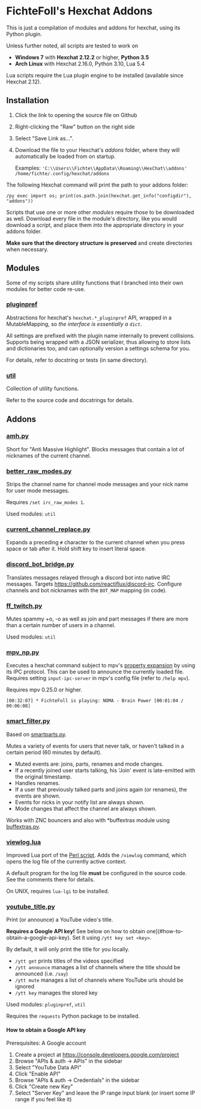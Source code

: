FichteFoll's Hexchat Addons
===========================

This is just a compilation of modules and addons for hexchat,
using its Python plugin.

Unless further noted,
all scripts are tested
to work on

- **Windows 7**
  with **Hexchat 2.12.2** or higher,
  **Python 3.5**
- **Arch Linux**
  with Hexchat 2.16.0,
  Python 3.10,
  Lua 5.4

Lua scripts require the Lua plugin engine to be installed
(available since Hexchat 2.12).


## Installation

1. Click the link to opening the source file on Github
2. Right-clicking the "Raw" button on the right side
3. Select "Save Link as...".
4. Download the file to your Hexchat's *addons* folder,
   where they will automatically be loaded from on startup.

   Examples:
   `'C:\\Users\\Fichte\\AppData\\Roaming\\HexChat\\addons'`
   `/home/fichte/.config/hexchat/addons`

The following Hexchat command
will print the path to your addons folder:

```
/py exec import os; print(os.path.join(hexchat.get_info("configdir"), "addons"))
```

Scripts that use one or more other *modules*
require those to be downloaded as well.
Download every file in the module's directory,
like you would download a script,
and place them into the appropriate directory
in your addons folder.

**Make sure that the directory structure is preserved**
and create directories when necessary.


## Modules

Some of my scripts share utility functions
that I branched into their own modules
for better code re-use.

### [pluginpref](./pluginpref/__init__.py)

Abstractions for hexchat's `hexchat.*_pluginpref` API,
wrapped in a MutableMapping,
so *the interface is essentially a `dict`*.

All settings are prefixed with the plugin name internally
to prevent collisions.
Supports being wrapped with a JSON serializer,
thus allowing to store lists and dictionaries too,
and can optionally version a settings schema for you.

For details, refer to docstring or tests (in same directory).

### [util](./util/__init__.py)

Collection of utility functions.

Refer to the source code and docstrings for details.


## Addons

### [amh.py](./amh.py)

Short for "Anti Massive Highlight".
Blocks messages that contain a lot of nicknames
of the current channel.


### [better_raw_modes.py](./better_raw_modes.py)

Strips the channel name for channel mode messages
and your nick name for user mode messages.

Requires `/set irc_raw_modes 1`.

Used modules: `util`


### [current_channel_replace.py](./current_channel_replace.py)

Expands a preceding `#` character to the current channel
when you press space or tab after it.
Hold shift key to insert literal space.


### [discord_bot_bridge.py](./discord_bot_bridge.py)

Translates messages relayed through a discord bot
into native IRC messages.
Targets <https://github.com/reactiflux/discord-irc>.
Configure channels and bot nicknames
with the `BOT_MAP` mapping (in code).


### [ff_twitch.py](./ff_twitch.py)

Mutes spammy +o, -o
as well as join and part messages
if there are more than a certain number of users in a channel.

Used modules: `util`


### [mpv_np.py](./mpv_np.py)

Executes a hexchat command
subject to mpv's [property expansion][]
by using its IPC protocol.
This can be used to announce the currently loaded file.
Requires setting `input-ipc-server`
in mpv's config file
(refer to `/help mpv`).

Requires mpv 0.25.0 or higher.

```
[00:32:07] * FichteFoll is playing: NOMA - Brain Power [00:01:04 / 00:06:08]
```

[property expansion]: https://mpv.io/manual/stable/#property-expansion


### [smart_filter.py](./smart_filter.py)

Based on [smartparts.py][].

Mutes a variety of events for users that never talk,
or haven't talked in a certain period
(60 minutes by default).

- Muted events are:
  joins, parts, renames and mode changes.
- If a recently joined user starts talking,
  his 'Join' event is late-emitted with the original timestamp.
- Handles renames.
- If a user that previously talked
  parts and joins again (or renames),
  the events are shown.
- Events for nicks in your notify list are always shown.
- Mode changes that affect the channel are always shown.

Works with ZNC bouncers
and also with \*buffextras module
using [buffextras.py][].

[smartparts.py]: https://github.com/TingPing/plugins/blob/master/HexChat/smartparts.py
[buffextras.py]: https://github.com/knitori/tools/blob/master/hexchat/buffextras.py


### [viewlog.lua](./viewlog.lua)

Improved Lua port of the [Perl script][].
Adds the `/viewlog` command,
which opens the log file
of the currently active context.

A default program for the log file
**must** be configured in the source code.
See the comments there for details.

On UNIX,
requires `lua-lgi` to be installed.

[Perl script]: https://github.com/Farow/hexchat-scripts/blob/master/viewlog.pl


### [youtube_title.py](./youtube_title.py)

Print (or announce) a YouTube video's title.

**Requires a Google API key!**
See below on how to obtain one](#how-to-obtain-a-google-api-key).
Set it using `/ytt key set <key>`.

By default, it will only print the title for you locally.

- `/ytt get` prints titles of the videos specified
- `/ytt announce` manages a list of channels
  where the title should be announced (i.e. `/say`)
- `/ytt mute` manages a list of channels
  where YouTube urls should be ignored
- `/ytt key` manages the stored key

Used modules: `pluginpref`, `util`

Requires the `requests` Python package to be installed.


#### How to obtain a Google API key

Prerequisites: A Google account

1. Create a project at https://console.developers.google.com/project
2. Browse "APIs & auth -> APIs" in the sidebar
3. Select "YouTube Data API"
4. Click "Enable API"
5. Browse "APIs & auth -> Credentials" in the sidebar
6. Click "Create new Key"
7. Select "Server Key" and leave the IP range input blank (or insert some IP range if you feel like it)
